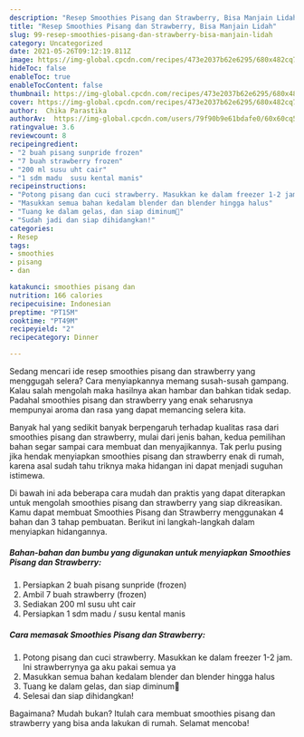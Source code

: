 ```yaml
---
description: "Resep Smoothies Pisang dan Strawberry, Bisa Manjain Lidah"
title: "Resep Smoothies Pisang dan Strawberry, Bisa Manjain Lidah"
slug: 99-resep-smoothies-pisang-dan-strawberry-bisa-manjain-lidah
category: Uncategorized
date: 2021-05-26T09:12:19.811Z
image: https://img-global.cpcdn.com/recipes/473e2037b62e6295/680x482cq70/smoothies-pisang-dan-strawberry-foto-resep-utama.jpg
hideToc: false
enableToc: true
enableTocContent: false
thumbnail: https://img-global.cpcdn.com/recipes/473e2037b62e6295/680x482cq70/smoothies-pisang-dan-strawberry-foto-resep-utama.jpg
cover: https://img-global.cpcdn.com/recipes/473e2037b62e6295/680x482cq70/smoothies-pisang-dan-strawberry-foto-resep-utama.jpg
author:  Chika Parastika
authorAv:  https://img-global.cpcdn.com/users/79f90b9e61bdafe0/60x60cq50/avatar.jpg
ratingvalue: 3.6
reviewcount: 8
recipeingredient:
- "2 buah pisang sunpride frozen"
- "7 buah strawberry frozen"
- "200 ml susu uht cair"
- "1 sdm madu  susu kental manis"
recipeinstructions:
- "Potong pisang dan cuci strawberry. Masukkan ke dalam freezer 1-2 jam. Ini strawberrynya ga aku pakai semua ya"
- "Masukkan semua bahan kedalam blender dan blender hingga halus"
- "Tuang ke dalam gelas, dan siap diminum🤩"
- "Sudah jadi dan siap dihidangkan!"
categories:
- Resep
tags:
- smoothies
- pisang
- dan

katakunci: smoothies pisang dan 
nutrition: 166 calories
recipecuisine: Indonesian
preptime: "PT15M"
cooktime: "PT49M"
recipeyield: "2"
recipecategory: Dinner

---
```



Sedang mencari ide resep smoothies pisang dan strawberry yang menggugah selera? Cara menyiapkannya memang susah-susah gampang. Kalau salah mengolah maka hasilnya akan hambar dan bahkan tidak sedap. Padahal smoothies pisang dan strawberry yang enak seharusnya mempunyai aroma dan rasa yang dapat memancing selera kita.




Banyak hal yang sedikit banyak berpengaruh terhadap kualitas rasa dari smoothies pisang dan strawberry, mulai dari jenis bahan, kedua pemilihan bahan segar sampai cara membuat dan menyajikannya. Tak perlu pusing jika hendak menyiapkan smoothies pisang dan strawberry enak di rumah, karena asal sudah tahu triknya maka hidangan ini dapat menjadi suguhan istimewa.


Di bawah ini ada beberapa cara mudah dan praktis yang dapat diterapkan untuk mengolah smoothies pisang dan strawberry yang siap dikreasikan. Kamu dapat membuat Smoothies Pisang dan Strawberry menggunakan 4 bahan dan 3 tahap pembuatan. Berikut ini langkah-langkah dalam menyiapkan hidangannya.

<!--inarticleads1-->

##### Bahan-bahan dan bumbu yang digunakan untuk menyiapkan Smoothies Pisang dan Strawberry:

1. Persiapkan 2 buah pisang sunpride (frozen)
1. Ambil 7 buah strawberry (frozen)
1. Sediakan 200 ml susu uht cair
1. Persiapkan 1 sdm madu / susu kental manis




<!--inarticleads2-->

##### Cara memasak Smoothies Pisang dan Strawberry:

1. Potong pisang dan cuci strawberry. Masukkan ke dalam freezer 1-2 jam. Ini strawberrynya ga aku pakai semua ya
1. Masukkan semua bahan kedalam blender dan blender hingga halus
1. Tuang ke dalam gelas, dan siap diminum🤩
1. Selesai dan siap dihidangkan!



Bagaimana? Mudah bukan? Itulah cara membuat smoothies pisang dan strawberry yang bisa anda lakukan di rumah. Selamat mencoba!
